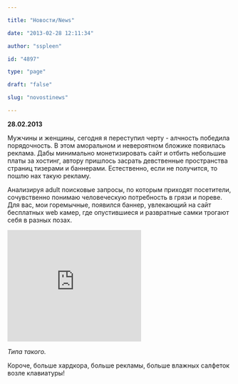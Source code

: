 ```yaml
---

title: "Новости/News"

date: "2013-02-28 12:11:34"

author: "sspleen"

id: "4897"

type: "page"

draft: "false"

slug: "novostinews"

---
```

**28.02.2013**  
  
Мужчины и женщины, сегодня я переступил черту - алчность победила порядочность. В этом аморальном и невероятном бложике появилась реклама. Дабы минимально монетизировать сайт и отбить небольшие платы за хостинг, автору пришлось засрать девственные пространства страниц тизерами и баннерами. Естественно, если не получится, то пошлю нах такую рекламу.  
  
Анализируя adult поисковые запросы, по которым приходят посетители, сочувственно понимаю человеческую потребность в грязи и пореве. Для вас, мои горемычные, появился баннер, увлекающий на сайт бесплатных web камер, где опустившиеся и развратные самки трогают себя в разных позах.  
  
<iframe src="http://bongacash.com/tools/promo.php?c=8161&amp;type=banner&amp;size=300x250&amp;name=bongabonga" height="250" width="300" frameborder="0" marginwidth="0" marginheight="0" scrolling="no"></iframe>  

_Типа такого._

  

Короче, больше хардкора, больше рекламы, больше влажных салфеток возле клавиатуры!